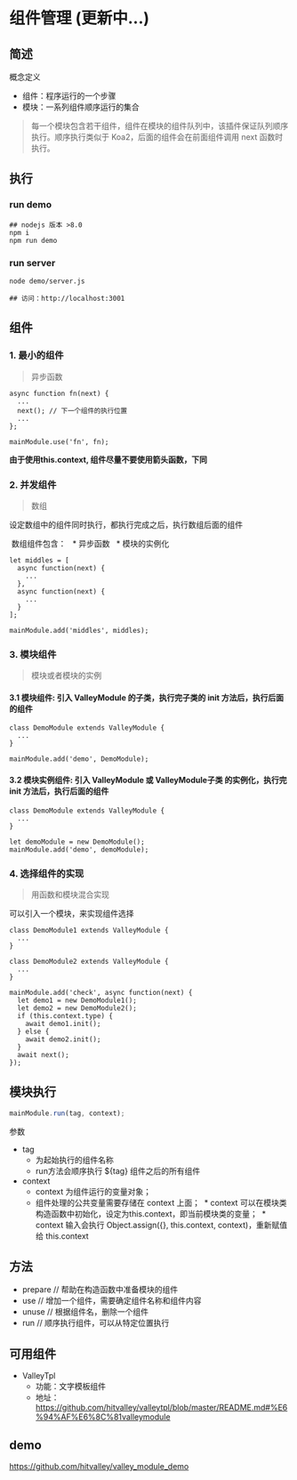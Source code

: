 # 组件管理 (更新中...)

## 简述

概念定义

* 组件：程序运行的一个步骤
* 模块：一系列组件顺序运行的集合

> 每一个模块包含若干组件，组件在模块的组件队列中，该插件保证队列顺序执行。顺序执行类似于 Koa2，后面的组件会在前面组件调用 next 函数时执行。

## 执行

### run demo

```
## nodejs 版本 >8.0
npm i
npm run demo
```
### run server

```
node demo/server.js

## 访问：http://localhost:3001
```

## 组件

### 1. 最小的组件
> 异步函数

```
async function fn(next) {
  ...
  next(); // 下一个组件的执行位置
  ...
};

mainModule.use('fn', fn);
```

**由于使用this.context, 组件尽量不要使用箭头函数，下同**

### 2. 并发组件
> 数组

设定数组中的组件同时执行，都执行完成之后，执行数组后面的组件

  数组组件包含：
    * 异步函数
    * 模块的实例化

```
let middles = [
  async function(next) {
    ...
  },
  async function(next) {
    ...
  }
];

mainModule.add('middles', middles);
```

### 3. 模块组件
> 模块或者模块的实例

#### 3.1 模块组件: 引入 ValleyModule 的子类，执行完子类的 init 方法后，执行后面的组件

```
class DemoModule extends ValleyModule {
  ...
}

mainModule.add('demo', DemoModule);
```

#### 3.2 模块实例组件: 引入 ValleyModule 或 ValleyModule子类 的实例化，执行完 init 方法后，执行后面的组件

```
class DemoModule extends ValleyModule {
  ...
}

let demoModule = new DemoModule();
mainModule.add('demo', demoModule);
```

### 4. 选择组件的实现
> 用函数和模块混合实现

可以引入一个模块，来实现组件选择

```
class DemoModule1 extends ValleyModule {
  ...
}

class DemoModule2 extends ValleyModule {
  ...
}

mainModule.add('check', async function(next) {
  let demo1 = new DemoModule1();
  let demo2 = new DemoModule2();
  if (this.context.type) {
    await demo1.init();
  } else {
    await demo2.init();
  }
  await next();
});
```

## 模块执行

```javascript
mainModule.run(tag, context);
```

参数
* tag
  * 为起始执行的组件名称
  * run方法会顺序执行 ${tag} 组件之后的所有组件
* context
  * context 为组件运行的变量对象；
  * 组件处理的公共变量需要存储在 context 上面；
  * context 可以在模块类构造函数中初始化，设定为this.context，即当前模块类的变量；
  * context 输入会执行 Object.assign({}, this.context, context)，重新赋值给 this.context

## 方法

* prepare // 帮助在构造函数中准备模块的组件
* use // 增加一个组件，需要确定组件名称和组件内容
* unuse // 根据组件名，删除一个组件
* run // 顺序执行组件，可以从特定位置执行

## 可用组件

* ValleyTpl
  * 功能：文字模板组件
  * 地址：https://github.com/hitvalley/valleytpl/blob/master/README.md#%E6%94%AF%E6%8C%81valleymodule

## demo

https://github.com/hitvalley/valley_module_demo
